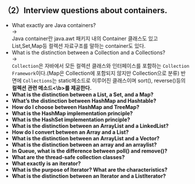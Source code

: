 ## （2）Interview questions about containers.
* What exactly are Java containers?<br>
-><br>
Java container란 java.awt 패키지 내의 Container 클래스도 있고 List,Set,Map등 컬렉션 자료구조를 말하는 container도 있다.
* What is the distinction between a Collection and a Collections?<br>
-><br>
`Collection`은 자바에서 모든 컬렉션 클래스와 인터페이스를 포함하는 `Collection Framework`이다.(Map은 Collection에 포함되지 않지만 Collection으로 분류) 반면에 `Collections`는 static메소드로 이루어진 클래스이며 sort(), reverse()등의 <b>컬렉션 관련 메소드<\b>를 제공한다.
* What is the distinction between a List, a Set, and a Map?
* What’s the distinction between HashMap and Hashtable?
* How do I choose between HashMap and TreeMap?
* What is the HashMap implementation principle?
* What is the HashSet implementation principle?
* What is the distinction between an ArrayList and a LinkedList?
* How do I convert between an Array and a List?
* What is the distinction between an ArrayList and a Vector?
* What is the distinction between an array and an arraylist?
* In Queue, what is the difference between poll() and remove()?
* What are the thread-safe collection classes?
* What exactly is an iterator?
* What is the purpose of Iterator? What are the characteristics?
* What is the distinction between an Iterator and a ListIterator?
